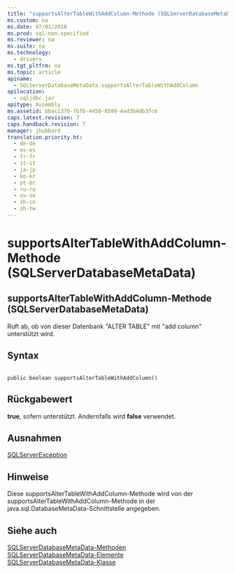 ```yaml
---
title: "supportsAlterTableWithAddColumn-Methode (SQLServerDatabaseMetaData)"
ms.custom: na
ms.date: 07/01/2016
ms.prod: sql-non-specified
ms.reviewer: na
ms.suite: na
ms.technology: 
  - drivers
ms.tgt_pltfrm: na
ms.topic: article
apiname: 
  - SQLServerDatabaseMetaData.supportsAlterTableWithAddColumn
apilocation: 
  - sqljdbc.jar
apitype: Assembly
ms.assetid: bbac1370-fbf6-4450-8599-4ed3b4db3fc6
caps.latest.revision: 7
caps.handback.revision: 7
manager: jhubbard
translation.priority.ht: 
  - de-de
  - es-es
  - fr-fr
  - it-it
  - ja-jp
  - ko-kr
  - pt-br
  - ru-ru
  - sv-se
  - zh-cn
  - zh-tw
---
```

# supportsAlterTableWithAddColumn-Methode (SQLServerDatabaseMetaData)
    
## supportsAlterTableWithAddColumn\-Methode \(SQLServerDatabaseMetaData\)  
 Ruft ab, ob von dieser Datenbank "ALTER TABLE" mit "add column" unterstützt wird.  
  
## Syntax  
  
```  
  
public boolean supportsAlterTableWithAddColumn()  
```  
  
## Rückgabewert  
 **true**, sofern unterstützt. Andernfalls wird **false** verwendet.  
  
## Ausnahmen  
 [SQLServerException](../content/SQLServerException-Class.md)  
  
## Hinweise  
 Diese supportsAlterTableWithAddColumn\-Methode wird von der supportsAlterTableWithAddColumn\-Methode in der java.sql.DatabaseMetaData\-Schnittstelle angegeben.  
  
## Siehe auch  
 [SQLServerDatabaseMetaData-Methoden](../content/SQLServerDatabaseMetaData-Methods.md)   
 [SQLServerDatabaseMetaData-Elemente](../content/SQLServerDatabaseMetaData-Members.md)   
 [SQLServerDatabaseMetaData-Klasse](../content/SQLServerDatabaseMetaData-Class.md)  
  
  